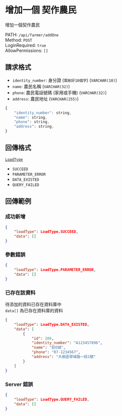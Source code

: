 # 增加一個 契作農民

增加一個契作農民

PATH: `/api/farmer/addOne`  
Method: `POST`  
LoginRequired: `true`  
AllowPermissions: `[]`  


## 請求格式
* `identity_number`: 身分證 (`需剛好10個字`) (`VARCHAR(10)`)
* `name`: 農民名稱 (`VARCHAR(32)`)
* `phone`: 農民電話號碼 (家用或手機) (`VARCHAR(32)`)
* `address`: 農民地址 (`VARCHAR(255)`)

```js
{
    "identity_number": string,
    "name": string,
    "phone": string,
    "address": string,
}
```


## 回傳格式
[`LoadType`](../../types.md#loadtype)  
* `SUCCEED`
* `PARAMETER_ERROR`
* `DATA_EXISTED`
* `QUERY_FAILED`


## 回傳範例
### 成功新增
```json
{
    "loadType": LoadType.SUCCEED,
    "data": []
}
```

### 參數錯誤
```json
{
    "loadType": LoadType.PARAMETER_ERROR,
    "data": []
}
```

### 已存在該資料  
待添加的資料已存在資料庫中  
`data[]` 為已存在資料庫的資料
```json
{
    "loadType": LoadType.DATA_EXISTED,
    "data": [
        {
            "id": 206,
            "identity_number": "A123457896",
            "name": "莊O城",
            "phone": "07-1234567",
            "address": "大樹區學城路一段1號"
        }
    ]
}
```

### Server 錯誤  
```json
{
    "loadType": LoadType.QUERY_FAILED,
    "data": []
}
```
